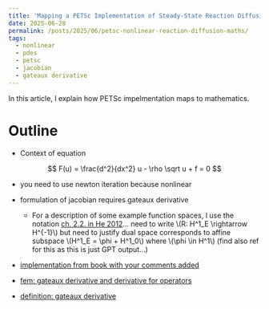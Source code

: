 ```yaml
---
title: 'Mapping a PETSc Implementation of Steady-State Reaction Diffusion Equations to Mathematics'
date: 2025-06-28
permalink: /posts/2025/06/petsc-nonlinear-reaction-diffusion-maths/
tags:
  - nonlinear
  - pdes
  - petsc
  - jacobian
  - gateaux derivative 
---
```


In this article, I explain how PETSc impelmentation maps to mathematics.


# Outline 

* Context of equation

$$
F(u) = \frac{d^2}{dx^2} u - \rho \sqrt u + f = 0
$$

* you need to use newton iteration because nonlinear

* formulation of jacobian requires gateaux derivative
    * For a description of some example function spaces, I use the notation [ch. 2.2. in He 2012](https://uu.diva-portal.org/smash/record.jsf?pid=diva2%3A544511&dswid=-3123)... need to write \\(R: H^1_E \rightarrow H^{-1}\\) but need to justify
dual space corresponds to affine subspace \\(H^1_E = \phi + H^1_0\\) where \\(\phi \in H^1\\) (find also ref for this as this is just GPT output...)


* [implementation from book with your comments added](https://github.com/bueler/p4pdes/blob/master/c/ch4/reaction.c)

* [fem: gateaux derivative and derivative for operators](https://www.youtube.com/watch?v=oVvIWMDctlE)

* [definition: gateaux derivative](https://en.wikipedia.org/wiki/Gateaux_derivative)

